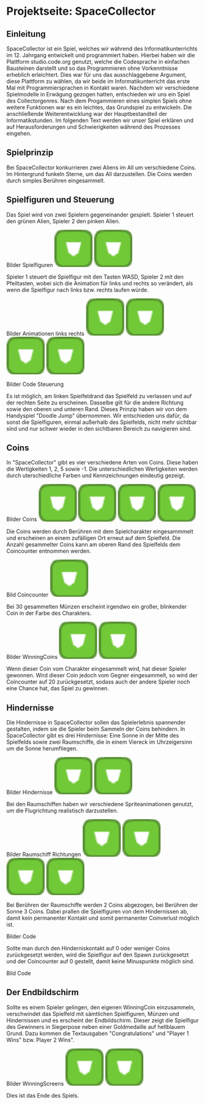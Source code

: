 # Projektseite: SpaceCollector

## Einleitung
SpaceCollector ist ein Spiel, welches wir während des Informatikunterrichts im 12. Jahrgang entwickelt und programmiert haben. Hierbei haben wir die Plattform studio.code.org genutzt, welche die Codesprache in einfachen Bausteinen darstellt und so das Programmieren ohne Vorkenntnisse erheblich erleichtert. Dies war für uns das ausschlaggebene Argument, diese Plattform zu wählen, da wir beide im Informatikunterricht das erste Mal mit Programmiersprachen in Kontakt waren. Nachdem wir verschiedene Spielmodelle in Erwägung gezogen hatten, entschieden wir uns ein Spiel des Collectorgenres. Nach dem Progammieren eines simplen Spiels ohne weitere Funktionen war es ein leichtes, das Grundspiel zu entwickeln. Die anschließende Weiterentwicklung war der Hauptbestandteil der Informatikstunden.
Im folgenden Text werden wir unser Spiel erklären und auf Herausforderungen und Schwierigkeiten während des Prozesses eingehen.

## Spielprinzip
Bei SpaceCollector konkurrieren zwei Aliens im All um verschiedene Coins. Im Hintergrund funkeln Sterne, um das All darzustellen. Die Coins werden durch simples Berühren eingesammelt. 

## Spielfiguren und Steuerung
Das Spiel wird von zwei Spielern gegeneinander gespielt. Spieler 1 steuert den grünen Alien, Spieler 2 den pinken Alien.

Bilder Spielfiguren
<img src="https://github.com/BohrisNaturalisRettner/ToDo/blob/master/GreenSHield.png" alt="image" width="100">
<img src="https://github.com/BohrisNaturalisRettner/ToDo/blob/master/GreenSHield.png" alt="image" width="100">

Spieler 1 steuert die Spielfigur mit den Tasten WASD, Spieler 2 mit den Pfeiltasten, wobei sich die Animation für links und rechts so verändert, als wenn die Spielfigur nach links bzw. rechts laufen würde.

Bilder Animationen links rechts
<img src="https://github.com/BohrisNaturalisRettner/ToDo/blob/master/GreenSHield.png" alt="image" width="100">
<img src="https://github.com/BohrisNaturalisRettner/ToDo/blob/master/GreenSHield.png" alt="image" width="100">
<img src="https://github.com/BohrisNaturalisRettner/ToDo/blob/master/GreenSHield.png" alt="image" width="100">
<img src="https://github.com/BohrisNaturalisRettner/ToDo/blob/master/GreenSHield.png" alt="image" width="100">

Bilder Code Steuerung

Es ist möglich, am linken Spielfeldrand das Spielfeld zu verlassen und auf der rechten Seite zu erscheinen. Dasselbe gilt für die andere Richtung sowie den oberen und unteren Rand. Dieses Prinzip haben wir von dem Handyspiel "Doodle Jump" übernommen. Wir entschieden uns dafür, da sonst die Spielfiguren, einmal außerhalb des Spielfelds, nicht mehr sichtbar sind und nur schwer wieder in den sichtbaren Bereich zu navigieren sind. 

## Coins
In "SpaceCollector" gibt es vier verschiedene Arten von Coins. Diese haben die Wertigkeiten 1, 2, 5 sowie -1. Die unterschiedlichen Wertigkeiten werden durch uterschiedliche Farben und Kennzeichnungen eindeutig gezeigt.

Bilder Coins
<img src="https://github.com/BohrisNaturalisRettner/ToDo/blob/master/GreenSHield.png" alt="image" width="100">
<img src="https://github.com/BohrisNaturalisRettner/ToDo/blob/master/GreenSHield.png" alt="image" width="100">
<img src="https://github.com/BohrisNaturalisRettner/ToDo/blob/master/GreenSHield.png" alt="image" width="100">
<img src="https://github.com/BohrisNaturalisRettner/ToDo/blob/master/GreenSHield.png" alt="image" width="100">

Die Coins werden durch Berühren mit dem Spielcharakter eingesammmelt und erscheinen an einem zufälligen Ort erneut auf dem Spielfeld. Die Anzahl gesammelter Coins kann am oberen Rand des Spielfelds dem Coincounter entnommen werden.

Bild Coincounter
<img src="https://github.com/BohrisNaturalisRettner/ToDo/blob/master/GreenSHield.png" alt="image" width="100">

Bei 30 gesammelten Münzen erscheint irgendwo ein großer, blinkender Coin in der Farbe des Charakters.

Bilder WinningCoins
<img src="https://github.com/BohrisNaturalisRettner/ToDo/blob/master/GreenSHield.png" alt="image" width="100">
<img src="https://github.com/BohrisNaturalisRettner/ToDo/blob/master/GreenSHield.png" alt="image" width="100">

Wenn dieser Coin vom Charakter eingesammelt wird, hat dieser Spieler gewonnen. Wird dieser Coin jedoch vom Gegner eingesammelt, so wird der Coincounter auf 20 zurückgesetzt, sodass auch der andere Spieler noch eine Chance hat, das Spiel zu gewinnen. 

## Hindernisse
Die Hindernisse in SpaceCollector sollen das Spielerlebnis spannender gestalten, indem sie die Spieler beim Sammeln der Coins behindern. In SpaceCollector gibt es drei Hindernisse: Eine Sonne in der Mitte des Spielfelds sowie zwei Raumschiffe, die in einem Viereck im Uhrzeigersinn um die Sonne herumfliegen.

Bilder Hindernisse
<img src="https://github.com/BohrisNaturalisRettner/ToDo/blob/master/GreenSHield.png" alt="image" width="100">
<img src="https://github.com/BohrisNaturalisRettner/ToDo/blob/master/GreenSHield.png" alt="image" width="100">

Bei den Raumschiffen haben wir verschiedene Spriteanimationen genutzt, um die Flugrichtung realistisch darzustellen.

Bilder Raumschiff Richtungen
<img src="https://github.com/BohrisNaturalisRettner/ToDo/blob/master/GreenSHield.png" alt="image" width="100">
<img src="https://github.com/BohrisNaturalisRettner/ToDo/blob/master/GreenSHield.png" alt="image" width="100">
<img src="https://github.com/BohrisNaturalisRettner/ToDo/blob/master/GreenSHield.png" alt="image" width="100">
<img src="https://github.com/BohrisNaturalisRettner/ToDo/blob/master/GreenSHield.png" alt="image" width="100">

Bei Berühren der Raumschiffe werden 2 Coins abgezogen, bei Berühren der Sonne 3 Coins. Dabei prallen die Spielfiguren von dem Hindernissen ab, damit kein permanenter Kontakt und somit permanenter Coinverlust möglich ist.

Bilder Code

Sollte man durch den Hinderniskontakt auf 0 oder weniger Coins zurückgesetzt werden, wird die Spielfigur auf den Spawn zurückgesetzt und der Coincounter auf 0 gestellt, damit keine Minuspunkte möglich sind.

Bild Code



## Der Endbildschirm
Sollte es einem Spieler gelingen, den eigenen WinningCoin einzusammeln, verschwindet das Spielfeld mit sämtlichen Spielfiguren, Münzen und Hindernissen und es erscheint der Endbildschirm. Dieser zeigt die Spielfigur des Gewinners in Siegerpose neben einer Goldmedaille auf hellblauem Grund. Dazu kommen die Textausgaben "Congratulations" und "Player 1 Wins" bzw. Player 2 Wins". 

Bilder WinningScreens
<img src="https://github.com/BohrisNaturalisRettner/ToDo/blob/master/GreenSHield.png" alt="image" width="100">
<img src="https://github.com/BohrisNaturalisRettner/ToDo/blob/master/GreenSHield.png" alt="image" width="100">

Dies ist das Ende des Spiels.
